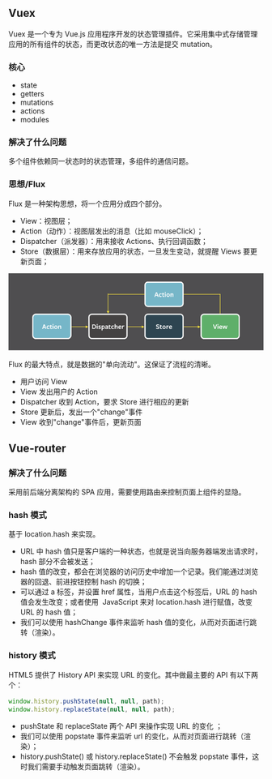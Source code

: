 ## Vuex

Vuex 是一个专为 Vue.js 应用程序开发的状态管理插件。它采用集中式存储管理应用的所有组件的状态，而更改状态的唯一方法是提交 mutation。

### 核心

- state
- getters
- mutations
- actions
- modules 

### 解决了什么问题

多个组件依赖同一状态时的状态管理，多组件的通信问题。

### 思想/Flux

Flux 是一种架构思想，将一个应用分成四个部分。

- View：视图层；
- Action（动作）：视图层发出的消息（比如 mouseClick）；
- Dispatcher（派发器）：用来接收 Actions、执行回调函数；
- Store（数据层）：用来存放应用的状态，一旦发生变动，就提醒 Views 要更新页面；

![](../../images/vue/flux.png)

Flux 的最大特点，就是数据的"单向流动"。这保证了流程的清晰。

- 用户访问 View
- View 发出用户的 Action
- Dispatcher 收到 Action，要求 Store 进行相应的更新
- Store 更新后，发出一个"change"事件
- View 收到"change"事件后，更新页面

## Vue-router

### 解决了什么问题

采用前后端分离架构的 SPA 应用，需要使用路由来控制页面上组件的显隐。

### hash 模式

基于 location.hash 来实现。

- URL 中 hash 值只是客户端的一种状态，也就是说当向服务器端发出请求时，hash 部分不会被发送；
- hash 值的改变，都会在浏览器的访问历史中增加一个记录。我们能通过浏览器的回退、前进按钮控制 hash 的切换；
- 可以通过 a 标签，并设置 href 属性，当用户点击这个标签后，URL 的 hash 值会发生改变；或者使用  JavaScript 来对 location.hash 进行赋值，改变 URL 的 hash 值；
- 我们可以使用 hashChange 事件来监听 hash 值的变化，从而对页面进行跳转（渲染）。

### history 模式

HTML5 提供了 History API 来实现 URL 的变化。其中做最主要的 API 有以下两个：

```js
window.history.pushState(null, null, path);
window.history.replaceState(null, null, path);
```

- pushState 和 replaceState 两个 API 来操作实现 URL 的变化 ；
- 我们可以使用 popstate  事件来监听 url 的变化，从而对页面进行跳转（渲染）；
- history.pushState() 或 history.replaceState() 不会触发 popstate 事件，这时我们需要手动触发页面跳转（渲染）。
